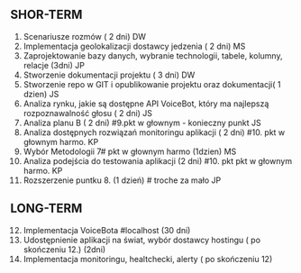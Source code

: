 
## SHOR-TERM
1. Scenariusze rozmów ( 2 dni) DW
2. Implementacja geolokalizacji dostawcy jedzenia ( 2 dni) MS
3. Zaprojektowanie bazy danych, wybranie technologii, tabele, kolumny, relacje (3dni) JP
4. Stworzenie dokumentacji projektu ( 3 dni) DW
5. Stworzenie repo w GIT i opublikowanie projektu oraz dokumentacji( 1 dzien) JS
6. Analiza rynku, jakie są dostępne API VoiceBot, który ma najlepszą rozpoznawalność głosu ( 2 dni) JS
7. Analiza planu B ( 2 dni) #9.pkt w głownym - konieczny punkt JS
8. Analiza dostępnych rozwiązań monitoringu aplikacji ( 2 dni) #10. pkt w głownym harmo. KP
9. Wybór Metodologii 7# pkt w głownym harmo (1dzien) MS
10. Analiza podejścia do testowania aplikacji (2 dni) #10. pkt pkt w głownym harmo. KP
11. Rozszerzenie puntku 8.  (1 dzień) # troche za mało JP

## LONG-TERM
12. Implementacja VoiceBota #localhost (30 dni)
13. Udostępnienie aplikacji na świat, wybór dostawcy hostingu (  po skończeniu 12.) (2dni)
14. Implementacja monitoringu, healtchecki, alerty ( po skończeniu 12)
